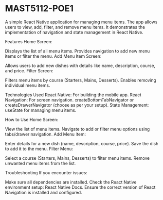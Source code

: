﻿# MAST5112-POE1
A simple React Native application for managing menu items. The app allows users to view, add, filter, and remove menu items. It demonstrates the implementation of navigation and state management in React Native.

Features
Home Screen:

Displays the list of all menu items.
Provides navigation to add new menu items or filter the menu.
Add Menu Item Screen:

Allows users to add new dishes with details like name, description, course, and price.
Filter Screen:

Filters menu items by course (Starters, Mains, Desserts).
Enables removing individual menu items.

Technologies Used
React Native: For building the mobile app.
React Navigation: For screen navigation.
createBottomTabNavigator or createDrawerNavigator (choose as per your setup).
State Management: useState for managing menu items.

How to Use
Home Screen:

View the list of menu items.
Navigate to add or filter menu options using tabs/drawer navigation.
Add Menu Item:

Enter details for a new dish (name, description, course, price).
Save the dish to add it to the menu.
Filter Menu:

Select a course (Starters, Mains, Desserts) to filter menu items.
Remove unwanted menu items from the list.

Troubleshooting
If you encounter issues:

Make sure all dependencies are installed.
Check the React Native environment setup: React Native Docs.
Ensure the correct version of React Navigation is installed and configured.
